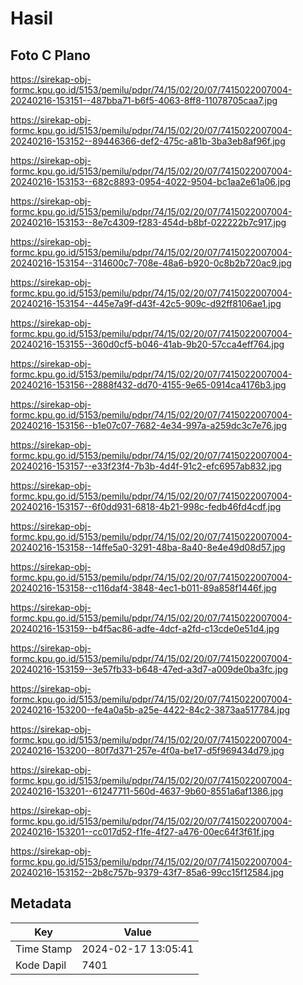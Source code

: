 # Hasil

## Foto C Plano

https://sirekap-obj-formc.kpu.go.id/5153/pemilu/pdpr/74/15/02/20/07/7415022007004-20240216-153151--487bba71-b6f5-4063-8ff8-11078705caa7.jpg

https://sirekap-obj-formc.kpu.go.id/5153/pemilu/pdpr/74/15/02/20/07/7415022007004-20240216-153152--89446366-def2-475c-a81b-3ba3eb8af96f.jpg

https://sirekap-obj-formc.kpu.go.id/5153/pemilu/pdpr/74/15/02/20/07/7415022007004-20240216-153153--682c8893-0954-4022-9504-bc1aa2e61a06.jpg

https://sirekap-obj-formc.kpu.go.id/5153/pemilu/pdpr/74/15/02/20/07/7415022007004-20240216-153153--8e7c4309-f283-454d-b8bf-022222b7c917.jpg

https://sirekap-obj-formc.kpu.go.id/5153/pemilu/pdpr/74/15/02/20/07/7415022007004-20240216-153154--314600c7-708e-48a6-b920-0c8b2b720ac9.jpg

https://sirekap-obj-formc.kpu.go.id/5153/pemilu/pdpr/74/15/02/20/07/7415022007004-20240216-153154--445e7a9f-d43f-42c5-909c-d92ff8106ae1.jpg

https://sirekap-obj-formc.kpu.go.id/5153/pemilu/pdpr/74/15/02/20/07/7415022007004-20240216-153155--360d0cf5-b046-41ab-9b20-57cca4eff764.jpg

https://sirekap-obj-formc.kpu.go.id/5153/pemilu/pdpr/74/15/02/20/07/7415022007004-20240216-153156--2888f432-dd70-4155-9e65-0914ca4176b3.jpg

https://sirekap-obj-formc.kpu.go.id/5153/pemilu/pdpr/74/15/02/20/07/7415022007004-20240216-153156--b1e07c07-7682-4e34-997a-a259dc3c7e76.jpg

https://sirekap-obj-formc.kpu.go.id/5153/pemilu/pdpr/74/15/02/20/07/7415022007004-20240216-153157--e33f23f4-7b3b-4d4f-91c2-efc6957ab832.jpg

https://sirekap-obj-formc.kpu.go.id/5153/pemilu/pdpr/74/15/02/20/07/7415022007004-20240216-153157--6f0dd931-6818-4b21-998c-fedb46fd4cdf.jpg

https://sirekap-obj-formc.kpu.go.id/5153/pemilu/pdpr/74/15/02/20/07/7415022007004-20240216-153158--14ffe5a0-3291-48ba-8a40-8e4e49d08d57.jpg

https://sirekap-obj-formc.kpu.go.id/5153/pemilu/pdpr/74/15/02/20/07/7415022007004-20240216-153158--c116daf4-3848-4ec1-b011-89a858f1446f.jpg

https://sirekap-obj-formc.kpu.go.id/5153/pemilu/pdpr/74/15/02/20/07/7415022007004-20240216-153159--b4f5ac86-adfe-4dcf-a2fd-c13cde0e51d4.jpg

https://sirekap-obj-formc.kpu.go.id/5153/pemilu/pdpr/74/15/02/20/07/7415022007004-20240216-153159--3e57fb33-b648-47ed-a3d7-a009de0ba3fc.jpg

https://sirekap-obj-formc.kpu.go.id/5153/pemilu/pdpr/74/15/02/20/07/7415022007004-20240216-153200--fe4a0a5b-a25e-4422-84c2-3873aa517784.jpg

https://sirekap-obj-formc.kpu.go.id/5153/pemilu/pdpr/74/15/02/20/07/7415022007004-20240216-153200--80f7d371-257e-4f0a-be17-d5f969434d79.jpg

https://sirekap-obj-formc.kpu.go.id/5153/pemilu/pdpr/74/15/02/20/07/7415022007004-20240216-153201--61247711-560d-4637-9b60-8551a6af1386.jpg

https://sirekap-obj-formc.kpu.go.id/5153/pemilu/pdpr/74/15/02/20/07/7415022007004-20240216-153201--cc017d52-f1fe-4f27-a476-00ec64f3f61f.jpg

https://sirekap-obj-formc.kpu.go.id/5153/pemilu/pdpr/74/15/02/20/07/7415022007004-20240216-153152--2b8c757b-9379-43f7-85a6-99cc15f12584.jpg


## Metadata

| Key        | Value               |
| ---------- | ------------------- |
| Time Stamp | 2024-02-17 13:05:41 |
| Kode Dapil | 7401                |



